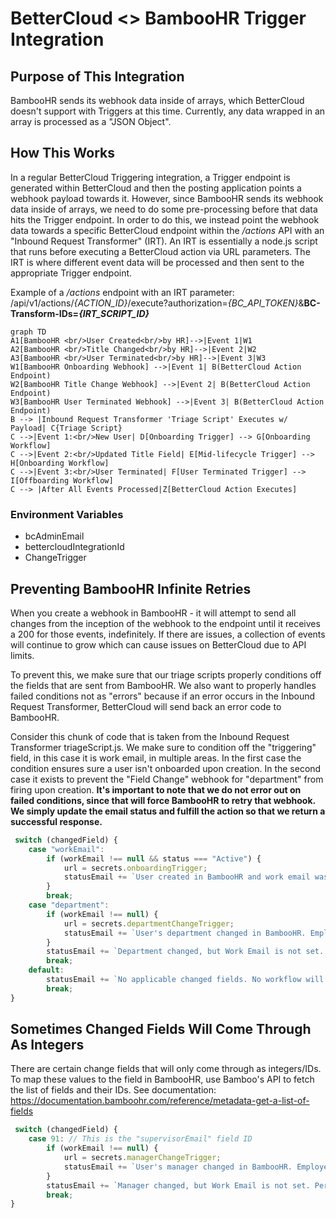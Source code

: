 # BetterCloud <> BambooHR Trigger Integration
## Purpose of This Integration
BambooHR sends its webhook data inside of arrays, which BetterCloud doesn't support with Triggers at this time. Currently, any data wrapped in an array is processed as a "JSON Object". 

## How This Works
In a regular BetterCloud Triggering integration, a Trigger endpoint is generated within BetterCloud and then the posting application points a webhook payload towards it. However, since 
BambooHR sends its webhook data inside of arrays, we need to do some pre-processing before that data hits the Trigger endpoint. In order to do this, we instead point the webhook data 
towards a specific BetterCloud endpoint within the _/actions_ API with an "Inbound Request Transformer" (IRT). An IRT is essentially a node.js script that runs before executing a BetterCloud 
action via URL parameters. The IRT is where different event data will be processed and then sent to the appropriate Trigger endpoint.

Example of a _/actions_ endpoint with an IRT parameter: /api/v1/actions/_{ACTION_ID}_/execute?authorization=_{BC_API_TOKEN}_&**BC-Transform-IDs=_{IRT_SCRIPT_ID}_**

```mermaid
graph TD
A1[BambooHR <br/>User Created<br/>by HR]-->|Event 1|W1
A2[BambooHR <br/>Title Changed<br/>by HR]-->|Event 2|W2
A3[BambooHR <br/>User Terminated<br/>by HR]-->|Event 3|W3
W1[BambooHR Onboarding Webhook] -->|Event 1| B(BetterCloud Action Endpoint)
W2[BambooHR Title Change Webhook] -->|Event 2| B(BetterCloud Action Endpoint)
W3[BambooHR User Terminated Webhook] -->|Event 3| B(BetterCloud Action Endpoint)
B --> |Inbound Request Transformer 'Triage Script' Executes w/ Payload| C{Triage Script}
C -->|Event 1:<br/>New User| D[Onboarding Trigger] --> G[Onboarding Workflow]
C -->|Event 2:<br/>Updated Title Field| E[Mid-lifecycle Trigger] --> H[Onboarding Workflow]
C -->|Event 3:<br/>User Terminated| F[User Terminated Trigger] --> I[Offboarding Workflow]
C --> |After All Events Processed|Z[BetterCloud Action Executes]
```
### Environment Variables
* bcAdminEmail
* bettercloudIntegrationId
* <type of change>ChangeTrigger

## Preventing BambooHR Infinite Retries
When you create a webhook in BambooHR - it will attempt to send all changes from the inception of the webhook to the endpoint until it receives a 200 for those events, indefinitely. 
If there are issues, a collection of events will continue to grow which can cause issues on BetterCloud due to API limits.

To prevent this, we make sure that our triage scripts properly conditions off the fields that are sent from BambooHR. We also want to properly handles failed conditions not as "errors" 
because if an error occurs in the Inbound Request Transformer, BetterCloud will send back an error code to BambooHR.

Consider this chunk of code that is taken from the Inbound Request Transformer triageScript.js. We make sure to condition off the "triggering" field, in this case it is work email, in 
multiple areas. In the first case the condition ensures sure a user isn't onboarded upon creation. In the second case it exists to prevent the "Field Change" webhook for "department" 
from firing upon creation. **It's important to note that we do not error out on failed conditions, since that will force BambooHR to retry that webhook. We simply update the email status
and fulfill the action so that we return a successful response.**
```javascript
 switch (changedField) {
    case "workEmail":
        if (workEmail !== null && status === "Active") {
            url = secrets.onboardingTrigger;
            statusEmail += `User created in BambooHR and work email was set. Employee data: ${JSON.stringify(employee.fields)}\n`;
        }
        break;
    case "department":
        if (workEmail !== null) {
            url = secrets.departmentChangeTrigger;
            statusEmail += `User's department changed in BambooHR. Employee data: ${JSON.stringify(employee.fields)}\n`
        }
        statusEmail += `Department changed, but Work Email is not set. Perhaps this is a new user? BetterCloud workflow will not run. Employee data: ${JSON.stringify(employee.fields)}\n`;
        break;
    default:
        statusEmail += `No applicable changed fields. No workflow will run. Employee data: ${JSON.stringify(employee.fields)}\n`;
        break;
}
```
## Sometimes Changed Fields Will Come Through As Integers
There are certain change fields that will only come through as integers/IDs. To map these values to the field in BambooHR, use Bamboo's API to fetch the list of fields and their IDs. 
See documentation: https://documentation.bamboohr.com/reference/metadata-get-a-list-of-fields
```javascript
 switch (changedField) {
    case 91: // This is the "supervisorEmail" field ID
        if (workEmail !== null) {
            url = secrets.managerChangeTrigger;
            statusEmail += `User's manager changed in BambooHR. Employee data: ${JSON.stringify(employee.fields)}\n`
        }
        statusEmail += `Manager changed, but Work Email is not set. Perhaps this is a new user? BetterCloud workflow will not run. Employee data: ${JSON.stringify(employee.fields)}\n`;
        break;
}
```